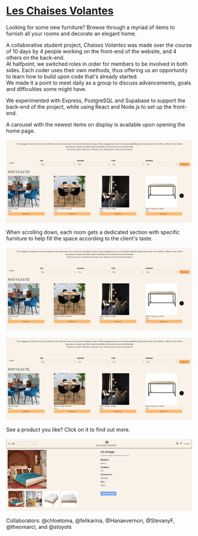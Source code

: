 # [Les Chaises Volantes](https://plateforme-vente-meubles-chaisesvolantes-front.vercel.app/)

Looking for some new furniture? Browse through a myriad of items to furnish all your rooms and decorate an elegant home.

A collaborative student project, <i>Chaises Volantes</i> was made over the course of 10 days by 4 people working on the front-end of the website, and 4 others on the back-end. 
<br>At halfpoint, we switched roles in order for members to be involved in both sides. Each coder uses their own methods, thus offering us an opportunity to learn how to build upon code that's already started.
<br>We made it a point to meet daily as a group to discuss advancements, goals and difficulties some might have.

We experimented with Express, PostgreSQL and Supabase to support the back-end of the project, while using React and Node.js to set up the front-end.

A carousel with the newest items on display is available upon opening the home page.<br><br>
![Home Page](./Chaise_Volante/img/HOME_README.png)

When scrolling down, each room gets a dedicated section with specific furniture to help fill the space according to the client's taste.<br><br>
![Living Room](./Chaise_Volante/img/HOME_README.png)<br><br>
![Bathroom](./Chaise_Volante/img/HOME_README.png)

See a product you like? Click on it to find out more.<br><br>
![Product Page](./Chaise_Volante/img/PAGE_PRODUIT_README.png)

Collaborators: @chloetoma, @felikarina, @Hanaevernon, @StevanyF, @theomarci, and @stoyots
